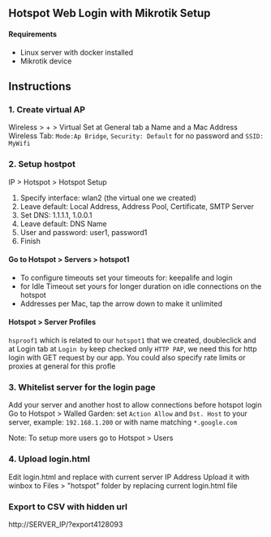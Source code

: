 ## Hotspot Web Login with Mikrotik Setup

#### Requirements
* Linux server with docker installed
* Mikrotik device

## Instructions
### 1. Create virtual AP
Wireless > + > Virtual
Set at General tab a Name and a Mac Address
Wireless Tab: `Mode:Ap Bridge`, `Security: Default` for no password and `SSID: MyWifi`

### 2. Setup hostpot
IP > Hotspot > Hotspot Setup
1. Specify interface: wlan2 (the virtual one we created)
2. Leave default: Local Address, Address Pool, Certificate, SMTP Server
3. Set DNS: 1.1.1.1, 1.0.0.1
4. Leave default: DNS Name
5. User and password: user1, password1
6. Finish

#### Go to Hotspot > Servers > hotspot1
- To configure timeouts set your timeouts for: keepalife and login
- for Idle Timeout set yours for longer duration on idle connections on the hotspot
- Addresses per Mac, tap the arrow down to make it unlimited

#### Hotspot > Server Profiles
`hsproof1` which is related to our `hotspot1` that we created, doubleclick and at Login tab at `Login by` keep checked only `HTTP PAP`, we need this for http login with GET request by our app.
You could also specify rate limits or proxies at general for this profle

### 3. Whitelist server for the login page
Add your server and another host to allow connections before hotspot login
Go to Hotspot > Walled Garden: set `Action Allow` and `Dst. Host` to your server, example: `192.168.1.200` or with name matching `*.google.com`

Note: To setup more users go to Hotspot > Users

### 4. Upload login.html
Edit login.html and replace with current server IP Address
Upload it with winbox to Files > "hotspot" folder by replacing current login.html file


### Export to CSV with hidden url
http://SERVER_IP/?export4128093
